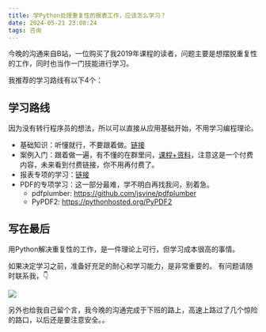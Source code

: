 ```yaml
---
title: 学Python处理重复性的报表工作，应该怎么学习？
date: 2024-05-21 23:08:24
tags: 咨询
---
```



今晚的沟通来自B站，一位购买了我2019年课程的读者，问题主要是想摆脱重复性的工作，同时也当作一门技能进行学习。

我推荐的学习路线有以下4个：

## 学习路线

因为没有转行程序员的想法，所以可以直接从应用基础开始，不用学习编程理论。

- 基础知识：听懂就行，不要跟着做。[链接](https://www.bilibili.com/video/BV1MM4y1G76j/?spm_id_from=333.999.0.0)
- 案例入门：跟着做一遍，有不懂的在群里问，[课程+资料](http://www.python4office.cn/python-course/50-python-office/)，注意这是一个付费内容，未来看到付费链接，你不用再付费了。
- 报表专项的学习：[链接](https://www.bilibili.com/video/BV1hk4y1C73S/?spm_id_from=333.999.0.0)
- PDF的专项学习：这一部分最难，学不明白再找我问，别着急。
  - pdfplumber: https://github.com/jsvine/pdfplumber
  - PyPDF2: https://pythonhosted.org/PyPDF2



## 写在最后

用Python解决重复性的工作，是一件理论上可行，但学习成本很高的事情。

如果决定学习之前，准备好充足的耐心和学习能力，是非常重要的。
有问题请随时联系我，👇

![](https://python-office-1300615378.cos.ap-chongqing.myqcloud.com/wechat/qr-code.jpg)

另外也给我自己留个言，我今晚的沟通完成于下班的路上，高速上路过了几个惊险的路口，以后还是要注意安全。。